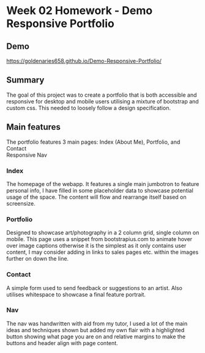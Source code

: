 # Week 02 Homework - Demo Responsive Portfolio

## Demo
https://goldenaries658.github.io/Demo-Responsive-Portfolio/

## Summary
The goal of this project was to create a portfolio that is both accessible and 
responsive for desktop and mobile users utilising a mixture of bootstrap and custom css.
This needed to loosely follow a design specification.

## Main features
The portfolio features 3 main pages: Index (About Me), Portfolio, and Contact  
Responsive Nav

### Index
The homepage of the webapp. It features a single main jumbotron to feature
personal info, I have filled in some placeholder data to showcase potential usage of the
space. The content will flow and rearrange itself based on screensize.

### Portfolio
Designed to showcase art/photography in a 2 column grid, single column on mobile. This page 
uses a snippet from bootstrapius.com to animate hover over image captions otherwise it is 
the simplest as it only contains user content, I may consider adding in links to sales pages 
etc. within the images further on down the line.

### Contact
A simple form used to send feedback or suggestions to an artist. Also utilises whitespace
to showcase a final feature portrait. 

### Nav
The nav was handwritten with aid from my tutor, I used a lot of the main ideas and techniques
shown but added my own flair with a highlighted button showing what page you are on and 
relative margins to make the buttons and header align with page content.
